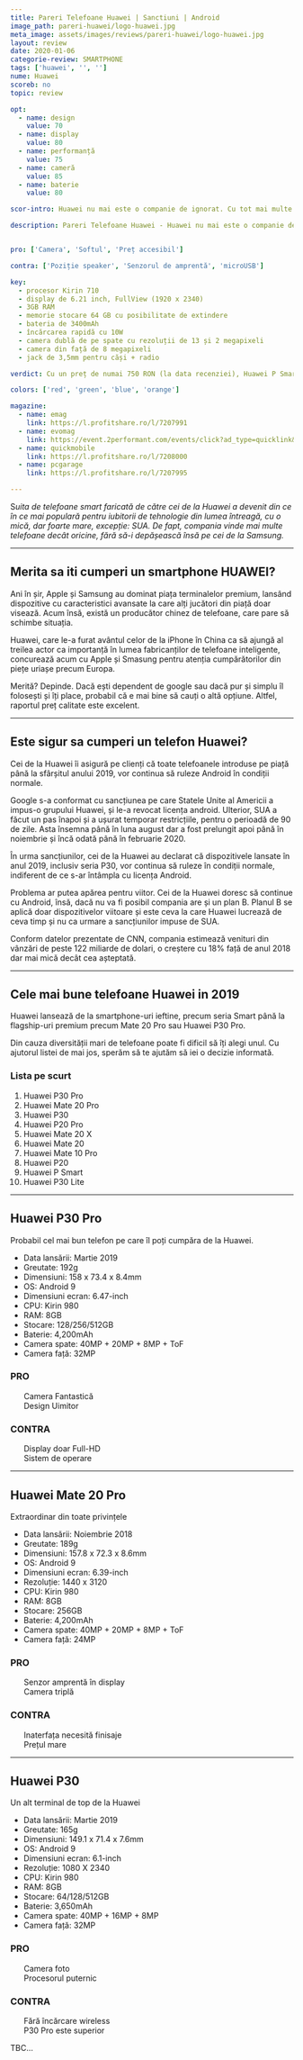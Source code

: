 ```yaml
---
title: Pareri Telefoane Huawei | Sanctiuni | Android 
image_path: pareri-huawei/logo-huawei.jpg
meta_image: assets/images/reviews/pareri-huawei/logo-huawei.jpg
layout: review
date: 2020-01-06
categorie-review: SMARTPHONE
tags: ['huawei', '', '']
nume: Huawei
scoreb: no
topic: review

opt:
  - name: design
    value: 70
  - name: display
    value: 80
  - name: performanță
    value: 75
  - name: cameră
    value: 85
  - name: baterie 
    value: 80	

scor-intro: Huawei nu mai este o companie de ignorat. Cu tot mai multe terminale pe piața premium, compania se bate de la egal la egal cu Samsung, LG sau Sony. Însă în lumina unei încăierări dintre SUA și China, Huawei a fost printre entitățile care au avut de pierdut.

description: Pareri Telefoane Huawei - Huawei nu mai este o companie de ignorat. Cu tot mai multe terminale pe piața premium, compania se bate de la egal la egal cu Samsung, LG sau Sony. Însă în lumina unei încăierări dintre SUA și China, Huawei a fost printre entitățile care au avut de pierdut.


pro: ['Camera', 'Softul', 'Preț accesibil']

contra: ['Poziție speaker', 'Senzorul de amprentă', 'microUSB']

key:
  - procesor Kirin 710
  - display de 6.21 inch, FullView (1920 x 2340)
  - 3GB RAM
  - memorie stocare 64 GB cu posibilitate de extindere
  - bateria de 3400mAh
  - încărcarea rapidă cu 10W
  - camera dublă de pe spate cu rezoluții de 13 și 2 megapixeli
  - camera din față de 8 megapixeli
  - jack de 3,5mm pentru căși + radio

verdict: Cu un preț de numai 750 RON (la data recenziei), Huawei P Smart 2019 oferă o experiență surprinzătoare și un design ce atrage priviri prin finisajele asemănătoare cu ceramica. Deși prețul este unul scăzut, Huawei P Smart 2019 înglobează un set fantastic de caracteristici care îl poziționează undeva desupra categoriei din care face parte. Cea mai impresionantă este camera duală de pe spate, ce deține un număr mare de opțiuni și poate chiar să facă fotografii utilizabile în condiții slabe de luminozitate. Bateria mare, procesorul decent, ultima variantă de Android instalată și prețul rezonabil fac acest smartphone foarte atrăgător. 

colors: ['red', 'green', 'blue', 'orange']

magazine:
  - name: emag
    link: https://l.profitshare.ro/l/7207991
  - name: evomag
    link: https://event.2performant.com/events/click?ad_type=quicklink&aff_code=074a8f7dc&unique=d4f678b43&redirect_to=https%253A//www.evomag.ro/%253Fsn.q%253Dhuawei+p+smart+2019
  - name: quickmobile
    link: https://l.profitshare.ro/l/7208000
  - name: pcgarage
    link: https://l.profitshare.ro/l/7207995

---
```

<span class="drop-caps">S</span>_uita de telefoane smart faricată de către cei de la Huawei a devenit din ce în ce mai populară pentru iubitorii de tehnologie din lumea întreagă, cu o mică, dar foarte mare, excepție: SUA. De fapt, compania vinde mai multe telefoane decât oricine, fără să-i depășească însă pe cei de la Samsung._

---
## Merita sa iti cumperi un smartphone HUAWEI?

Ani în șir, Apple și Samsung au dominat piața terminalelor premium, lansând dispozitive cu caracteristici avansate la care alți jucători din piață doar visează. Acum însă, există un producător chinez de telefoane, care pare să schimbe situația.

Huawei, care le-a furat avântul celor de la iPhone în China ca să ajungă al treilea actor ca importanță în lumea fabricanților de telefoane inteligente, concurează acum cu Apple și Smasung pentru atenția cumpărătorilor din piețe uriașe precum Europa.

Merită? Depinde. Dacă ești dependent de google sau dacă pur și simplu îl folosești și îți place, probabil că e mai bine să cauți o altă opțiune. Altfel, raportul preț calitate este excelent.

---
## Este sigur sa cumperi un telefon Huawei?

Cei de la Huawei îi asigură pe clienți că toate telefoanele introduse pe piață până la sfârșitul anului 2019, vor continua să ruleze Android în condiții normale.

Google s-a conformat cu sancțiunea pe care Statele Unite al Americii a impus-o grupului Huawei, și le-a revocat licența android. Ulterior, SUA a făcut un pas înapoi și a ușurat temporar restricțiile, pentru o perioadă de 90 de zile. Asta însemna până în luna august dar a fost prelungit apoi până în noiembrie și încă odată până în februarie 2020.

În urma sancțiunilor, cei de la Huawei au declarat că dispozitivele lansate în anul 2019, inclusiv seria P30, vor continua să ruleze în condiții normale, indiferent de ce s-ar întâmpla cu licența Android. 

Problema ar putea apărea pentru viitor. Cei de la Huawei doresc să continue cu Android, însă, dacă nu va fi posibil compania are și un plan B. Planul B se aplică doar dispozitivelor viitoare și este ceva la care Huawei lucrează de ceva timp și nu ca urmare a sancțiunilor impuse de SUA.

Conform datelor prezentate de CNN, compania estimează venituri din vânzări de peste 122 miliarde de dolari, o creștere cu 18% față de anul 2018 dar mai mică decât cea așteptată. 

---
## Cele mai bune telefoane Huawei in 2019

Huawei lansează de la smartphone-uri ieftine, precum seria Smart până la flagship-uri premium precum Mate 20 Pro sau Huawei P30 Pro. 

Din cauza diversității mari de telefoane poate fi dificil să îți alegi unul. Cu ajutorul listei de mai jos, sperăm să te ajutăm să iei o decizie informată.

### Lista pe scurt

1. Huawei P30 Pro
2. Huawei Mate 20 Pro
3. Huawei P30
4. Huawei P20 Pro
5. Huawei Mate 20 X
6. Huawei Mate 20
7. Huawei Mate 10 Pro
8. Huawei P20
9. Huawei P Smart
10. Huawei P30 Lite

---	
## Huawei P30 Pro

Probabil cel mai bun telefon pe care îl poți cumpăra de la Huawei.

- Data lansării: Martie 2019
- Greutate: 192g
- Dimensiuni: 158 x 73.4 x 8.4mm
- OS: Android 9
- Dimensiuni ecran: 6.47-inch 
- CPU: Kirin 980
- RAM: 8GB 
- Stocare: 128/256/512GB
- Baterie: 4,200mAh
- Camera spate: 40MP + 20MP + 8MP + ToF 
- Camera față: 32MP

<div class="pros-cons row col-12">
			<div class="col-md-6 pros">
					<h3>PRO</h3>
					<ul style="list-style: none; padding-left: 24px;">
							<li>Camera Fantastică</li>
							<li>Design Uimitor</li>
					</ul>
			</div>
			<div class="col-md-6 cons">
					<h3>CONTRA</h3>
					<ul style="list-style: none; padding-left: 24px;">
						<li>Display doar Full-HD</li>
						<li>Sistem de operare</li>
					</ul>
			</div>
	</div>
	
---
## Huawei Mate 20 Pro

Extraordinar din toate privințele

- Data lansării: Noiembrie 2018
- Greutate: 189g
- Dimensiuni: 157.8 x 72.3 x 8.6mm
- OS: Android 9
- Dimensiuni ecran: 6.39-inch 
- Rezoluție: 1440 x 3120
- CPU: Kirin 980
- RAM: 8GB 
- Stocare: 256GB
- Baterie: 4,200mAh
- Camera spate: 40MP + 20MP + 8MP + ToF 
- Camera față: 24MP

<div class="pros-cons row col-12">
			<div class="col-md-6 pros">
					<h3>PRO</h3>
					<ul style="list-style: none; padding-left: 24px;">
							<li>Senzor amprentă în display</li>
							<li>Camera triplă</li>
					</ul>
			</div>
			<div class="col-md-6 cons">
					<h3>CONTRA</h3>
					<ul style="list-style: none; padding-left: 24px;">
						<li>Inaterfața necesită finisaje</li>
						<li>Prețul mare</li>
					</ul>
			</div>
	</div>

---
## Huawei P30

Un alt terminal de top de la Huawei

- Data lansării: Martie 2019
- Greutate: 165g
- Dimensiuni: 149.1 x 71.4 x 7.6mm
- OS: Android 9
- Dimensiuni ecran: 6.1-inch
- Rezoluție: 1080 X 2340 
- CPU: Kirin 980
- RAM: 8GB 
- Stocare: 64/128/512GB
- Baterie: 3,650mAh
- Camera spate: 40MP + 16MP + 8MP 
- Camera față: 32MP

<div class="pros-cons row col-12">
			<div class="col-md-6 pros">
					<h3>PRO</h3>
					<ul style="list-style: none; padding-left: 24px;">
							<li>Camera foto</li>
							<li>Procesorul puternic</li>
					</ul>
			</div>
			<div class="col-md-6 cons">
					<h3>CONTRA</h3>
					<ul style="list-style: none; padding-left: 24px;">
						<li>Fără încărcare wireless</li>
						<li>P30 Pro este superior</li>
					</ul>
			</div>
	</div>
	
TBC...